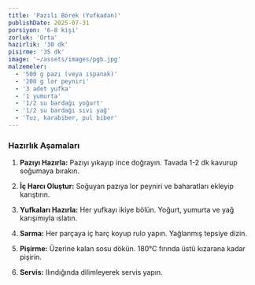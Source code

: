 ```yaml
---
title: 'Pazılı Börek (Yufkadan)'
publishDate: 2025-07-31
porsiyon: '6-8 kişi'
zorluk: 'Orta'
hazirlik: '30 dk'
pisirme: '35 dk'
image: '~/assets/images/pgb.jpg'
malzemeler:
  - '500 g pazı (veya ıspanak)'
  - '200 g lor peyniri'
  - '3 adet yufka'
  - '1 yumurta'
  - '1/2 su bardağı yoğurt'
  - '1/2 su bardağı sıvı yağ'
  - 'Tuz, karabiber, pul biber'
---
```


### Hazırlık Aşamaları

1.  **Pazıyı Hazırla:** Pazıyı yıkayıp ince doğrayın. Tavada 1-2 dk kavurup soğumaya bırakın.

2.  **İç Harcı Oluştur:** Soğuyan pazıya lor peyniri ve baharatları ekleyip karıştırın.

3.  **Yufkaları Hazırla:** Her yufkayı ikiye bölün. Yoğurt, yumurta ve yağ karışımıyla ıslatın.

4.  **Sarma:** Her parçaya iç harç koyup rulo yapın. Yağlanmış tepsiye dizin.

5.  **Pişirme:** Üzerine kalan sosu dökün. 180°C fırında üstü kızarana kadar pişirin.

6.  **Servis:** Ilındığında dilimleyerek servis yapın.
